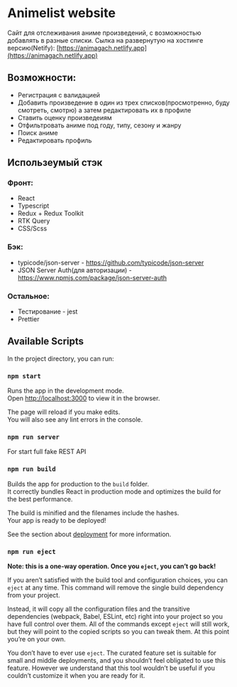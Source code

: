 # Animelist website

Сайт для отслеживания аниме произведений, с возможностью добавлять в разные списки.
Сылка на развернутую на хостинге версию(Netify): [https://animagach.netlify.app](https://animagach.netlify.app)

## Возможности:

-   Регистрация с валидацией
-   Добавить произведение в один из трех списков(просмотренно, буду смотреть, смотрю) а затем редактировать их в профиле
-   Ставить оценку произведеиям
-   Отфильтровать аниме под году, типу, сезону и жанру
-   Поиск аниме
-   Редактировать профиль

## Использеумый стэк

### Фронт:

-   React
-   Typescript
-   Redux + Redux Toolkit
-   RTK Query
-   CSS/Scss

### Бэк:

-   typicode/json-server - https://github.com/typicode/json-server
-   JSON Server Auth(для авторизации) - https://www.npmjs.com/package/json-server-auth

### Остальное:

-   Тестирование - jest
-   Prettier

## Available Scripts

In the project directory, you can run:

### `npm start`

Runs the app in the development mode.\
Open [http://localhost:3000](http://localhost:3000) to view it in the browser.

The page will reload if you make edits.\
You will also see any lint errors in the console.

### `npm run server`

For start full fake REST API

### `npm run build`

Builds the app for production to the `build` folder.\
It correctly bundles React in production mode and optimizes the build for the best performance.

The build is minified and the filenames include the hashes.\
Your app is ready to be deployed!

See the section about [deployment](https://facebook.github.io/create-react-app/docs/deployment) for more information.

### `npm run eject`

**Note: this is a one-way operation. Once you `eject`, you can’t go back!**

If you aren’t satisfied with the build tool and configuration choices, you can `eject` at any time. This command will remove the single build dependency from your project.

Instead, it will copy all the configuration files and the transitive dependencies (webpack, Babel, ESLint, etc) right into your project so you have full control over them. All of the commands except `eject` will still work, but they will point to the copied scripts so you can tweak them. At this point you’re on your own.

You don’t have to ever use `eject`. The curated feature set is suitable for small and middle deployments, and you shouldn’t feel obligated to use this feature. However we understand that this tool wouldn’t be useful if you couldn’t customize it when you are ready for it.
